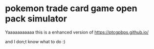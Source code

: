# pokemon trade card game open pack simulator

Yaaaaaaaaaaa this is a enhanced version of  https://ptcgpbps.github.io/ 

and I don;t know what to do :)